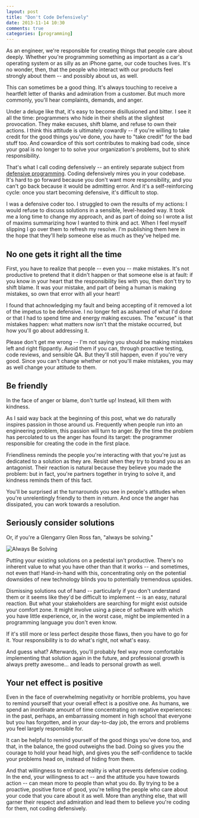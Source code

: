 ```yaml
---
layout: post
title: "Don't Code Defensively"
date: 2013-11-14 10:30
comments: true
categories: [programming]
---
```

As an engineer, we're responsible for creating things that people care about deeply. Whether you're programming something as important as a car's operating system or as silly as an iPhone game, our code touches lives. It's no wonder, then, that the people who interact with our products feel strongly about them -- and possibly about us, as well.

This can sometimes be a good thing. It's always touching to receive a heartfelt letter of thanks and admiration from a customer. But much more commonly, you'll hear complaints, demands, and anger.

Under a deluge like that, it's easy to become disillusioned and bitter. I see it all the time: programmers who hide in their shells at the slightest provocation. They make excuses, shift blame, and refuse to own their actions. I think this attitude is ultimately cowardly -- if you're willing to take credit for the good things you've done, you have to "take credit" for the bad stuff too. And cowardice of this sort contributes to making bad code, since your goal is no longer to to solve your organization's problems, but to shirk responsibility.

That's what I call coding defensively -- an entirely separate subject from [defensive programming](http://en.wikipedia.org/wiki/Defensive_programming). Coding defensively mires you in your codebase. It's hard to go forward because you don't want more responsibility, and you can't go back because it would be admitting error. And it's a self-reinforcing cycle: once you start becoming defensive, it's difficult to stop.

I was a defensive coder too. I struggled to own the results of my actions: I would refuse to discuss solutions in a sensible, level-headed way. It took me a long time to change my approach, and as part of doing so I wrote a list of maxims summarizing how I wanted to think and act. When I feel myself slipping I go over them to refresh my resolve. I'm publishing them here in the hope that they'll help someone else as much as they've helped me.

<!-- more -->

## No one gets it right all the time

First, you have to realize that people -- even you -- make mistakes. It's not productive to pretend that it didn't happen or that someone else is at fault: if you know in your heart that the responsibility lies with you, then don't try to shift blame. It was your mistake, and part of being a human is making mistakes, so own that error with all your heart!

I found that achnowledging my fault and being accepting of it removed a lot of the impetus to be defensive. I no longer felt as ashamed of what I'd done or that I had to spend time and energy making excuses. The "excuse" is that mistakes happen: what matters now isn't that the mistake occurred, but how you'll go about addressing it.

Please don't get me wrong -- I'm not saying you should be making mistakes left and right flippantly. Avoid them if you can, through proactive testing, code reviews, and sensible QA. But they'll still happen, even if you're very good. Since you can't change whether or not you'll make mistakes, you may as well change your attitude to them.

## Be friendly

In the face of anger or blame, don't turtle up! Instead, kill them with kindness.

As I said way back at the beginning of this post, what we do naturally inspires passion in those around us. Frequently when people run into an engineering problem, this passion will turn to anger. By the time the problem has percolated to us the anger has found its target: the programmer responsible for creating the code in the first place.

Friendliness reminds the people you're interacting with that you're just as dedicated to a solution as they are. Resist when they try to brand you as an antagonist. Their reaction is natural because they believe you made the problem: but in fact, you're partners together in trying to solve it, and kindness reminds them of this fact.

You'll be surprised at the turnarounds you see in people's attitudes when you're unrelentingly friendly to them in return. And once the anger has dissipated, you can work towards a resolution.

## Seriously consider solutions

Or, if you're a Glengarry Glen Ross fan, "always be solving."

![Always Be Solving](http://f.cl.ly/items/2y3x25163d0L0J1A0s14/Image%202013.11.14%209%3A38%3A06%20AM.jpeg)

Putting your existing solutions on a pedestal isn't productive. There's no inherent value to what you have other than that it works -- and sometimes, not even that! Hand-in-hand with this, concentrating only on the potential downsides of new technology blinds you to potentially tremendous upsides.

Dismissing solutions out of hand -- particularly if you don't understand them or it seems like they'd be difficult to implement -- is an easy, natural reaction. But what your stakeholders are searching for might exist outside your comfort zone. It might involve using a piece of software with which you have little experience, or, in the worst case, might be implemented in a programming language you don't even know.

If it's still more or less perfect despite those flaws, then you have to go for it. Your responsibility is to do what's right, not what's easy.

And guess what? Afterwards, you'll probably feel way more comfortable implementing that solution again in the future, and professional growth is always pretty awesome... and leads to personal growth as well.

## Your net effect is positive

Even in the face of overwhelming negativity or horrible problems, you have to remind yourself that your overall effect is a positive one. As humans, we spend an inordinate amount of time concentrating on negative experiences: in the past, perhaps, an embarrassing moment in high school that everyone but you has forgotten, and in your day-to-day job, the errors and problems you feel largely responsible for.

It can be helpful to remind yourself of the good things you've done too, and that, in the balance, the good outweighs the bad. Doing so gives you the courage to hold your head high, and gives you the self-confidence to tackle your problems head on, instead of hiding from them.

And that willingness to embrace reality is what prevents defensive coding. In the end, your willingness to act -- and the attitude you have towards action -- can mean more to people than what you do. By trying to be a proactive, positive force of good, you're telling the people who care about your code that you care about it as well. More than anything else, that will garner their respect and admiration and lead them to believe you're coding for them, not coding defensively.
